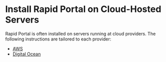 # Install Rapid Portal on Cloud-Hosted Servers

Rapid Portal is often installed on servers running at cloud providers. The following instructions are tailored to each provider:

* [AWS](aws.md)
* [Digital Ocean](digital-ocean.md)